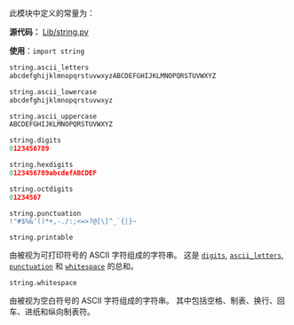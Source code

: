 此模块中定义的常量为：

**源代码：** [Lib/string.py](https://github.com/python/cpython/tree/3.10/Lib/string.py)

**使用**：`import string`

```python
string.ascii_letters
abcdefghijklmnopqrstuvwxyzABCDEFGHIJKLMNOPQRSTUVWXYZ
```



~~~python
string.ascii_lowercase
abcdefghijklmnopqrstuvwxyz
~~~



~~~python
string.ascii_uppercase
ABCDEFGHIJKLMNOPQRSTUVWXYZ
~~~



~~~python
string.digits
0123456789
~~~



~~~python
string.hexdigits
0123456789abcdefABCDEF
~~~



~~~python
string.octdigits
01234567
~~~



~~~python
string.punctuation
!"#$%&'()*+,-./:;<=>?@[\]^_`{|}~
~~~



```
string.printable
```

由被视为可打印符号的 ASCII 字符组成的字符串。 这是 [`digits`](https://www.bookstack.cn/read/python-3.10.0-zh/1cb7b20c32bbf2f2.md#string.digits), [`ascii_letters`](https://www.bookstack.cn/read/python-3.10.0-zh/1cb7b20c32bbf2f2.md#string.ascii_letters), [`punctuation`](https://www.bookstack.cn/read/python-3.10.0-zh/1cb7b20c32bbf2f2.md#string.punctuation) 和 [`whitespace`](https://www.bookstack.cn/read/python-3.10.0-zh/1cb7b20c32bbf2f2.md#string.whitespace) 的总和。



```
string.whitespace
```

由被视为空白符号的 ASCII 字符组成的字符串。 其中包括空格、制表、换行、回车、进纸和纵向制表符。